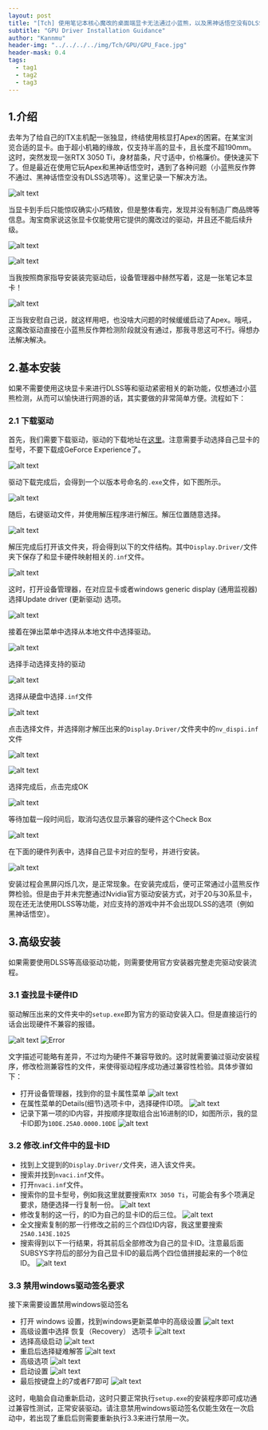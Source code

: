 ```yaml
---
layout: post
title: "[Tch] 使用笔记本核心魔改的桌面端显卡无法通过小蓝熊，以及黑神话悟空没有DLSS的解决方法"
subtitle: "GPU Driver Installation Guidance"
author: "Kannmu"
header-img: "../../../../img/Tch/GPU/GPU_Face.jpg"
header-mask: 0.4
tags:
  - tag1
  - tag2
  - tag3
---
```


<!-- Latex Support -->
<head>
    <script src="https://cdn.mathjax.org/mathjax/latest/MathJax.js?config=TeX-AMS-MML_HTMLorMML" type="text/javascript"></script>
    <script type="text/x-mathjax-config">
        MathJax.Hub.Config({
            tex2jax: {
            skipTags: ['script', 'noscript', 'style', 'textarea', 'pre'],
            inlineMath: [['$','$']]
            }
        });
    </script>
</head>

## 1.介绍

去年为了给自己的ITX主机配一张独显，终结使用核显打Apex的困窘。在某宝浏览合适的显卡。由于超小机箱的缘故，仅支持半高的显卡，且长度不超190mm。这时，突然发现一张RTX 3050 Ti，身材苗条，尺寸适中，价格廉价。便快速买下了。但是最近在使用它玩Apex和黑神话悟空时，遇到了各种问题（小蓝熊反作弊不通过、黑神话悟空没有DLSS选项等）。这里记录一下解决方法。

![alt text](../../../../img/Tch/GPU/GPU_ALL.jpg)

当显卡到手后只能惊叹确实小巧精致，但是整体看完，发现并没有制造厂商品牌等信息。淘宝商家说这张显卡仅能使用它提供的魔改过的驱动，并且还不能后续升级。

![alt text](../../../../img/Tch/GPU/GPU_IO.jpg)

![alt text](../../../../img/Tch/GPU/GPU_Back.jpg)

当我按照商家指导安装装完驱动后，设备管理器中赫然写着，这是一张笔记本显卡！

![alt text](../../../../img/Tch/GPU/GPU_0.png)

正当我安慰自己说，就这样用吧，也没啥大问题的时候缓缓启动了Apex。哦吼，这魔改驱动直接在小蓝熊反作弊检测阶段就没有通过，那我寻思这可不行。得想办法解决解决。

## 2.基本安装

如果不需要使用这块显卡来进行DLSS等和驱动紧密相关的新功能，仅想通过小蓝熊检测，从而可以愉快进行网游的话，其实要做的非常简单方便。流程如下：

### 2.1 下载驱动

首先，我们需要下载驱动，驱动的下载地址在[这里](https://www.nvidia.cn/geforce/drivers/)。注意需要手动选择自己显卡的型号，不要下载成GeForce Experience了。

![alt text](../../../../img/Tch/GPU/GPU_1.png)

驱动下载完成后，会得到一个以版本号命名的```.exe```文件，如下图所示。

![alt text](../../../../img/Tch/GPU/GPU_Driver.png)

随后，右键驱动文件，并使用解压程序进行解压。解压位置随意选择。

![alt text](../../../../img/Tch/GPU/GPU_Unzip.png)

解压完成后打开该文件夹，将会得到以下的文件结构。其中```Display.Driver/```文件夹下保存了和显卡硬件映射相关的```.inf```文件。

![alt text](../../../../img/Tch/GPU/GPU_Unzip_Finish.png)

这时，打开设备管理器，在对应显卡或者windows generic display (通用监视器) 选择Update driver (更新驱动) 选项。

![alt text](../../../../img/Tch/GPU/image.png)

接着在弹出菜单中选择从本地文件中选择驱动。

![alt text](../../../../img/Tch/GPU/image-1.png)

选择手动选择支持的驱动

![alt text](../../../../img/Tch/GPU/image-2.png)

选择从硬盘中选择```.inf```文件

![alt text](../../../../img/Tch/GPU/image-3.png)

点击选择文件，并选择刚才解压出来的```Display.Driver/```文件夹中的```nv_dispi.inf```文件

![alt text](../../../../img/Tch/GPU/image-4.png)

![alt text](../../../../img/Tch/GPU/image-5.png)

选择完成后，点击完成OK

![alt text](../../../../img/Tch/GPU/image-6.png)

等待加载一段时间后，取消勾选仅显示兼容的硬件这个Check Box

![alt text](../../../../img/Tch/GPU/image-7.png)

在下面的硬件列表中，选择自己显卡对应的型号，并进行安装。

![alt text](../../../../img/Tch/GPU/image-8.png)

安装过程会黑屏闪烁几次，是正常现象。在安装完成后，便可正常通过小蓝熊反作弊检验。但是由于并未完整通过Nvidia官方驱动安装方式，对于20与30系显卡，现在还无法使用DLSS等功能，对应支持的游戏中并不会出现DLSS的选项（例如黑神话悟空）。

## 3.高级安装

如果需要使用DLSS等高级驱动功能，则需要使用官方安装器完整走完驱动安装流程。

### 3.1 查找显卡硬件ID

驱动解压出来的文件夹中的```setup.exe```即为官方的驱动安装入口。但是直接运行的话会出现硬件不兼容的报错。

![alt text](../../../../img/Tch/GPU/image-9.png)
![Error](https://dynamic-image.yesky.com/1200x-/uploadImages/2022/074/13/9HFLS1N5478A.jpg)

文字描述可能略有差异，不过均为硬件不兼容导致的。这时就需要骗过驱动安装程序，修改检测兼容性的文件，来使得驱动程序成功通过兼容性检验。具体步骤如下：

- 打开设备管理器，找到你的显卡属性菜单
![alt text](../../../../img/Tch/GPU/image-11.png)
- 在属性菜单的Details(细节)选项卡中，选择硬件ID项。
![alt text](../../../../img/Tch/GPU/image-12.png)
- 记录下第一项的ID内容，并按顺序提取组合出16进制的ID，如图所示，我的显卡ID即为```10DE.25A0.0000.10DE```
![alt text](../../../../img/Tch/GPU/image-13.png)

### 3.2 修改.inf文件中的显卡ID

- 找到上文提到的```Display.Driver/```文件夹，进入该文件夹。
- 搜索并找到```nvaci.inf```文件。
- 打开```nvaci.inf```文件。
- 搜索你的显卡型号，例如我这里就要搜索```RTX 3050 Ti```，可能会有多个项满足要求，随便选择一行复制一份。
![alt text](../../../../img/Tch/GPU/image-10.png)
- 修改复制的这一行，的ID为自己的显卡ID的后三位。
![alt text](../../../../img/Tch/GPU/image-14.png)
- 全文搜索复制的那一行修改之前的三个四位ID内容，我这里要搜索```25A0.143E.1025```
- 搜索得到以下一行结果，将其前后全部修改为自己的显卡ID。注意最后面SUBSYS字符后的部分为自己显卡ID的最后两个四位值拼接起来的一个8位ID。
![alt text](../../../../img/Tch/GPU/image-15.png)

### 3.3 禁用windows驱动签名要求

接下来需要设置禁用windows驱动签名

- 打开 windows 设置，找到windows更新菜单中的高级设置
![alt text](../../../../img/Tch/GPU/image-16.png)
- 高级设置中选择 恢复（Recovery） 选项卡
![alt text](../../../../img/Tch/GPU/image-17.png)
- 选择高级启动
![alt text](../../../../img/Tch/GPU/image-18.png)
- 重启后选择疑难解答
![alt text](https://mspoweruser.com/wp-content/uploads/2024/01/Driver-Signature-Enforcement-Windows-11-Troubleshoot-e1704803350424.jpg)
- 高级选项
![alt text](https://mspoweruser.com/wp-content/uploads/2024/01/Driver-Signature-Enforcement-Windows-11-Advanced-Options-e1704803529871.jpg)
- 启动设置
![alt text](https://mspoweruser.com/wp-content/uploads/2024/01/Driver-Signature-Enforcement-Windows-11-Startup-Settings-e1704804046896.jpg)
- 最后按键盘上的7或者F7即可
![alt text](https://mspoweruser.com/wp-content/uploads/2024/01/Driver-Signature-Enforcement-Windows-11-Startup-Settings-Restart-e1704804317196.jpg)

这时，电脑会自动重新启动，这时只要正常执行```setup.exe```的安装程序即可成功通过兼容性测试，正常安装驱动。请注意禁用windows驱动签名仅能生效在一次启动中，若出现了重启后则需要重新执行3.3来进行禁用一次。


